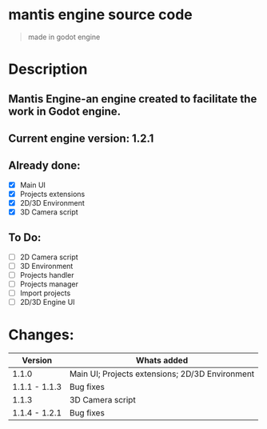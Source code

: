 # mantis engine source code
> made in godot engine

# Description
 ## Mantis Engine-an engine created to facilitate the work in Godot engine.
 ## Current engine version: 1.2.1

## Already done:
- [x] Main UI
- [x] Projects extensions
- [X] 2D/3D Environment
- [X] 3D Camera script
## To Do:
- [ ] 2D Camera script
- [ ] 3D Environment
- [ ] Projects handler
- [ ] Projects manager
- [ ] Import projects
- [ ] 2D/3D Engine UI

# Changes:
Version | Whats added
------------ | -------------
1.1.0 | Main UI; Projects extensions; 2D/3D Environment
1.1.1 - 1.1.3 | Bug fixes
1.1.3 | 3D Camera script
1.1.4 - 1.2.1 | Bug fixes
